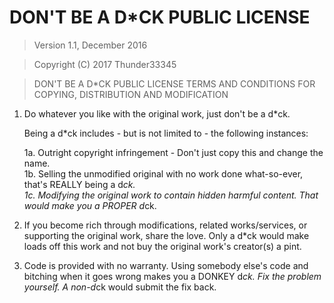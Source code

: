 # DON'T BE A D*CK PUBLIC LICENSE

> Version 1.1, December 2016

> Copyright (C) 2017 Thunder33345

> DON'T BE A D*CK PUBLIC LICENSE
> TERMS AND CONDITIONS FOR COPYING, DISTRIBUTION AND MODIFICATION

 1. Do whatever you like with the original work, just don't be a d*ck.

     Being a d*ck includes - but is not limited to - the following instances:

	 1a. Outright copyright infringement - Don't just copy this and change the name.  
	 1b. Selling the unmodified original with no work done what-so-ever, that's REALLY being a d*ck.  
	 1c. Modifying the original work to contain hidden harmful content. That would make you a PROPER d*ck.  

 2. If you become rich through modifications, related works/services, or supporting the original work,
 share the love. Only a d*ck would make loads off this work and not buy the original work's 
 creator(s) a pint.
 
 3. Code is provided with no warranty. Using somebody else's code and bitching when it goes wrong makes 
 you a DONKEY d*ck. Fix the problem yourself. A non-d*ck would submit the fix back.
